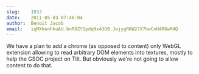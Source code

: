 ```yaml
---
slug:    1933
date:    2011-05-03 07:46:04
author:  Benoit Jacob
email:   iqMXkenhkuAU.bnR0ZYSpdqNx43OB.JwjygRKW27X7hwCnH4R8wM4Q
---
```


We have a plan to add a chrome (as opposed to content) only WebGL
extension allowing to read arbitrary DOM elements into textures,
mostly to help the GSOC project on Tilt. But obviously we're not going
to allow content to do that.
